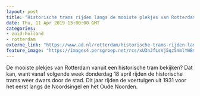 ```yaml
---
layout: post
title: "Historische trams rijden langs de mooiste plekjes van Rotterdam"
date: Thu, 11 Apr 2019 13:00:00 GMT
categories: 
- zuid-holland 
- rotterdam 
externe_link: "https://www.ad.nl/rotterdam/historische-trams-rijden-langs-de-mooiste-plekjes-van-rotterdam~ac02ded4/"
feature_image: "https://images4.persgroep.net/rcs/xU3nJfLsVj5qz5YmlYWBmd4DBHQ/diocontent/145296255/_fitwidth/400/?appId=21791a8992982cd8da851550a453bd7f&quality=0.7"
---
```


De mooiste plekjes van Rotterdam vanuit een historische tram bekijken? Dat kan, want vanaf volgende week donderdag 18 april rijden de historische trams weer dwars door de stad. Dit jaar rijden de voertuigen uit 1931 voor het eerst langs de Noordsingel en het Oude Noorden.
